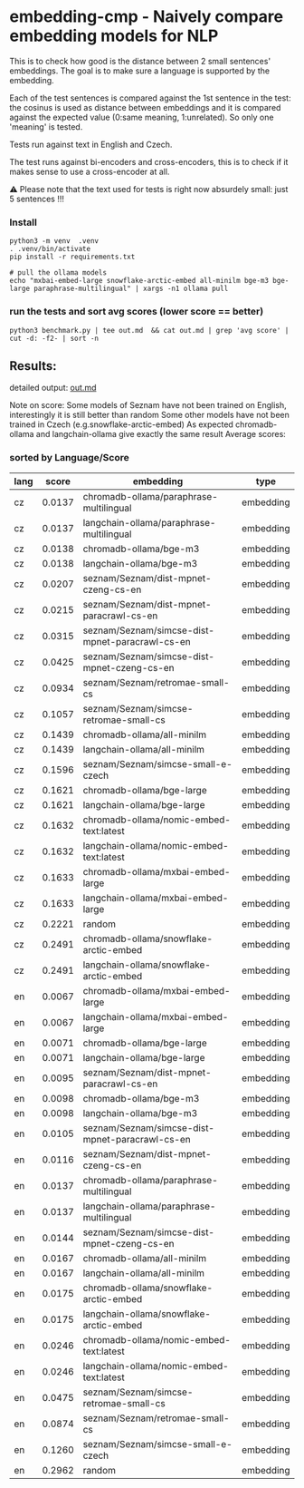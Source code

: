# embedding-cmp - Naively compare embedding models for NLP

This is to check how good is the distance between 2 small sentences' embeddings. The goal is to make sure a language is supported by the
embedding.

Each of the test sentences is compared against the 1st sentence in the test: the cosinus is used as distance between embeddings and it is compared against the expected value (0:same meaning, 1:unrelated). So only one 'meaning' is tested.

Tests run against text in English and Czech.

The test runs against bi-encoders and cross-encoders, this is to check if it makes sense to use a cross-encoder at all.


⚠️ Please note that the text used for tests is right now absurdely small: just 5 sentences !!!




### Install
```
python3 -m venv  .venv
. .venv/bin/activate
pip install -r requirements.txt

# pull the ollama models
echo "mxbai-embed-large snowflake-arctic-embed all-minilm bge-m3 bge-large paraphrase-multilingual" | xargs -n1 ollama pull 
```

### run the tests and sort avg scores (lower score == better)
```
python3 benchmark.py | tee out.md  && cat out.md | grep 'avg score' | cut -d: -f2- | sort -n

```


## Results:


detailed output:   [ out.md ](out.md)

Note on score:
Some models of Seznam have not been trained on English, interestingly it is still better than random
Some other models have not been trained in Czech (e.g.snowflake-arctic-embed)
As expected chromadb-ollama and langchain-ollama give exactly the same result
Average scores:

###  sorted by Language/Score

| lang |score | embedding | type |
| --- | --- | --- | --- |
 |  cz  |      0.0137  | chromadb-ollama/paraphrase-multilingual  | embedding |
 |  cz  |      0.0137  | langchain-ollama/paraphrase-multilingual  | embedding |
 |  cz  |      0.0138  | chromadb-ollama/bge-m3  | embedding |
 |  cz  |      0.0138  | langchain-ollama/bge-m3  | embedding |
 |  cz  |      0.0207  | seznam/Seznam/dist-mpnet-czeng-cs-en  | embedding |
 |  cz  |      0.0215  | seznam/Seznam/dist-mpnet-paracrawl-cs-en  | embedding |
 |  cz  |      0.0315  | seznam/Seznam/simcse-dist-mpnet-paracrawl-cs-en  | embedding |
 |  cz  |      0.0425  | seznam/Seznam/simcse-dist-mpnet-czeng-cs-en  | embedding |
 |  cz  |      0.0934  | seznam/Seznam/retromae-small-cs  | embedding |
 |  cz  |      0.1057  | seznam/Seznam/simcse-retromae-small-cs  | embedding |
 |  cz  |      0.1439  | chromadb-ollama/all-minilm  | embedding |
 |  cz  |      0.1439  | langchain-ollama/all-minilm  | embedding |
 |  cz  |      0.1596  | seznam/Seznam/simcse-small-e-czech  | embedding |
 |  cz  |      0.1621  | chromadb-ollama/bge-large  | embedding |
 |  cz  |      0.1621  | langchain-ollama/bge-large  | embedding |
 |  cz  |      0.1632  | chromadb-ollama/nomic-embed-text:latest  | embedding |
 |  cz  |      0.1632  | langchain-ollama/nomic-embed-text:latest  | embedding |
 |  cz  |      0.1633  | chromadb-ollama/mxbai-embed-large  | embedding |
 |  cz  |      0.1633  | langchain-ollama/mxbai-embed-large  | embedding |
 |  cz  |      0.2221  | random  | embedding |
 |  cz  |      0.2491  | chromadb-ollama/snowflake-arctic-embed  | embedding |
 |  cz  |      0.2491  | langchain-ollama/snowflake-arctic-embed  | embedding |
 |  en  |      0.0067  | chromadb-ollama/mxbai-embed-large  | embedding |
 |  en  |      0.0067  | langchain-ollama/mxbai-embed-large  | embedding |
 |  en  |      0.0071  | chromadb-ollama/bge-large  | embedding |
 |  en  |      0.0071  | langchain-ollama/bge-large  | embedding |
 |  en  |      0.0095  | seznam/Seznam/dist-mpnet-paracrawl-cs-en  | embedding |
 |  en  |      0.0098  | chromadb-ollama/bge-m3  | embedding |
 |  en  |      0.0098  | langchain-ollama/bge-m3  | embedding |
 |  en  |      0.0105  | seznam/Seznam/simcse-dist-mpnet-paracrawl-cs-en  | embedding |
 |  en  |      0.0116  | seznam/Seznam/dist-mpnet-czeng-cs-en  | embedding |
 |  en  |      0.0137  | chromadb-ollama/paraphrase-multilingual  | embedding |
 |  en  |      0.0137  | langchain-ollama/paraphrase-multilingual  | embedding |
 |  en  |      0.0144  | seznam/Seznam/simcse-dist-mpnet-czeng-cs-en  | embedding |
 |  en  |      0.0167  | chromadb-ollama/all-minilm  | embedding |
 |  en  |      0.0167  | langchain-ollama/all-minilm  | embedding |
 |  en  |      0.0175  | chromadb-ollama/snowflake-arctic-embed  | embedding |
 |  en  |      0.0175  | langchain-ollama/snowflake-arctic-embed  | embedding |
 |  en  |      0.0246  | chromadb-ollama/nomic-embed-text:latest  | embedding |
 |  en  |      0.0246  | langchain-ollama/nomic-embed-text:latest  | embedding |
 |  en  |      0.0475  | seznam/Seznam/simcse-retromae-small-cs  | embedding |
 |  en  |      0.0874  | seznam/Seznam/retromae-small-cs  | embedding |
 |  en  |      0.1260  | seznam/Seznam/simcse-small-e-czech  | embedding |
 |  en  |      0.2962  | random  | embedding |

 